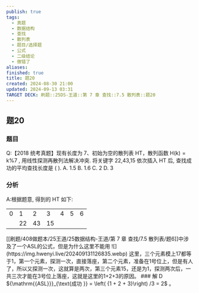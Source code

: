 ```yaml
---
publish: true
tags:
  - 真题
  - 数据结构
  - 查找
  - 散列表
  - 题目/选择题
  - 公式
  - 二级结论
  - 做错了
aliases: 
finished: true
title: 题20
created: 2024-08-30 21:00
updated: 2024-09-13 03:31
TARGET DECK: 刷题::25DS-王道::第 7 章 查找::7.5 散列表::题20
---
```

## 题20
### 题目
Q:【2018 统考真题】现有长度为 7、初始为空的散列表 HT，散列函数 $\mathrm{H}\left( \mathrm{k}\right)  = \mathrm{k}\% 7$ , 用线性探测再散列法解决冲突. 
将关键字 22,43,15 依次插入 HT 后, 查找成功的平均查找长度是 ( ).
A. 1.5 
B. 1.6 
C. 2 
D. 3
### 分析
A:根据题意, 得到的 HT 如下:
<table><tr><td>0</td><td>1</td><td>2</td><td>3</td><td>4</td><td>5</td><td>6</td></tr><tr><td></td><td>22</td><td>43</td><td>15</td><td></td><td></td><td></td></tr></table>
[[刷题/408做题本/25王道/25数据结构-王道/第 7 章 查找/7.5 散列表/题6]]中涉及了一个ASL的公式，但是为什么这里不能用
![](https://img.hwenyi.live/202409131126835.webp)
这里，三个元素模上17都等于1，第一个元素，探测一次，直接落座，第二个元素，准备在1号位上，但是有人了，所以又探测一次，这就算是两次，第三个元素15，还是为1，探测两次后，一共三次才能在3号位上落座，这就是这里的1+2+3的原因。
### 解
D
${\mathrm{{ASL}}}_{\text{成功 }} = \left( {1 + 2 + 3}\right) /3 = 2$ 。
<!--ID: 1726632849856-->


